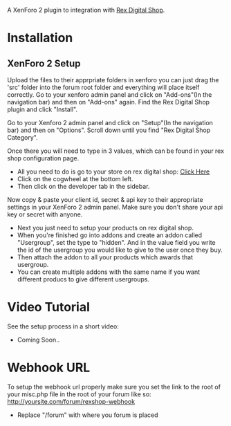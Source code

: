A XenForo 2 plugin to integration with [Rex Digital Shop](https://shop.rexdigital.group).

# Installation
## XenForo 2 Setup
Upload the files to their apprpriate folders in xenforo you can just drag the 'src' folder into the forum root folder and everything will place itself correctly.
Go to your xenforo admin panel and click on "Add-ons"(In the navigation bar) and then on "Add-ons" again.
Find the Rex Digital Shop plugin and click "Install".

Go to your Xenforo 2 admin panel and click on "Setup"(In the navigation bar) and then on "Options".
Scroll down until you find "Rex Digital Shop Category".

Once there you will need to type in 3 values, which can be found in your rex shop configuration page.
- All you need to do is go to your store on rex digital shop: [Click Here](https://shop.rexdigital.group/merchant)
- Click on the cogwheel at the bottom left.
- Then click on the developer tab in the sidebar.

Now copy & paste your client id, secret & api key to their appropriate settings in your XenForo 2 admin panel.
Make sure you don't share your api key or secret with anyone.

- Next you just need to setup your products on rex digital shop.
- When you're finished go into addons and create an addon called "Usergroup", set the type to "hidden".
    And in the value field you write the id of the usergroup you would like to give to the user once they buy.
- Then attach the addon to all your products which awards that usergroup.
- You can create multiple addons with the same name if you want different producs to give different usergroups.

# Video Tutorial
See the setup process in a short video:
- Coming Soon..

# Webhook URL
To setup the webhook url properly make sure you set the link to the root of your misc.php file in the root of your forum like so:
http://yoursite.com/forum/rexshop-webhook

- Replace "/forum" with where you forum is placed